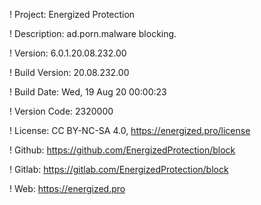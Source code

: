 ! Project: Energized Protection

! Description: ad.porn.malware blocking.

! Version: 6.0.1.20.08.232.00

! Build Version: 20.08.232.00

! Build Date: Wed, 19 Aug 20 00:00:23

! Version Code: 2320000

! License: CC BY-NC-SA 4.0, https://energized.pro/license

! Github: https://github.com/EnergizedProtection/block

! Gitlab: https://gitlab.com/EnergizedProtection/block


! Web: https://energized.pro
